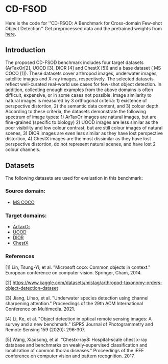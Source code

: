 # CD-FSOD
Here is the code for ''CD-FSOD: A Benchmark for Cross-domain Few-shot Object Detection''
Get preprocessed data and the pretrained weights from [here](https://drive.google.com/file/d/1RLfAMTS6Z-ArpqYIO6FoH1xv9JZ1X4HU/view?usp=sharing).

## Introduction

The proposed CD-FSOD benchmark includes four target datasets (ArTaxOr[2], UOOD [3], DIOR [4] and ChestX [5]) and a base dataset ( MS COCO [1]). These datasets cover arthropod images, underwater images, satellite images and X-ray images, respectively. The selected datasets reflect well-curated real-world use cases for few-shot object detection. In addition, collecting enough examples from the above domains is often difficult, expensive, or in some cases not possible. Image similarity to natural images is measured by 3 orthogonal criteria: 1) existence of perspective distortion, 2) the semantic data content, and 3) colour depth. According to these criteria, the datasets demonstrate the following spectrum of image types: 1) ArTaxOr images are natural images, but are fine-grained (specific to biology)  2) UOOD images are less similar as the poor visibility and low colour contrast, but are still colour images of natural scenes, 3) DIOR images are even less similar as they have lost perspective distortion, 4) ChestX images are the most dissimilar as they have lost perspective distortion, do not represent natural scenes, and have lost 2 colour channels.


## Datasets
The following datasets are used for evaluation in this benchmark:

### Source domain:

* [MS COCO](https://cocodataset.org/#home)


### Target domains:

 * [ArTaxOr](https://www.kaggle.com/datasets/mistag/arthropod-taxonomy-orders-object-detection-dataset)
 * [UOOD](https://github.com/LehiChiang/Underwater-object-detection-dataset)
 * [DIOR](https://gcheng-nwpu.github.io/#Datasets)
 * [ChestX](https://github.com/TRKuan/cxr8)


### References
[1] Lin, Tsung-Yi, et al. "Microsoft coco: Common objects in context." European conference on computer vision. Springer, Cham, 2014.

[2] https://www.kaggle.com/datasets/mistag/arthropod-taxonomy-orders-object-detection-dataset

[3] Jiang, Lihao, et al. "Underwater species detection using channel sharpening attention." Proceedings of the 29th ACM International Conference on Multimedia. 2021.

[4] Li, Ke, et al. "Object detection in optical remote sensing images: A survey and a new benchmark." ISPRS Journal of Photogrammetry and Remote Sensing 159 (2020): 296-307.

[5] Wang, Xiaosong, et al. "Chestx-ray8: Hospital-scale chest x-ray database and benchmarks on weakly-supervised classification and localization of common thorax diseases." Proceedings of the IEEE conference on computer vision and pattern recognition. 2017.
